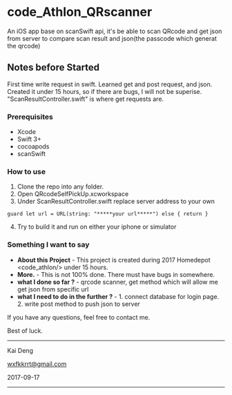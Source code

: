 # code_Athlon_QRscanner

An iOS app base on scanSwift api, it's be able to scan QRcode and get json from server to compare scan result and json(the passcode which generat the qrcode)

## Notes before Started

First time write request in swift. Learned get and post request, and json. Created it under 15 hours, so if there are bugs, I will not be superise. "ScanResultController.swift" is where get requests are.

### Prerequisites

* Xcode
* Swift 3+
* cocoapods
* scanSwift 

### How to use

1. Clone the repo into any folder.
2. Open QRcodeSelfPickUp.xcworkspace
3. Under ScanResultController.swift replace server address to your own

```
guard let url = URL(string: "*****your url*****") else { return }
```

4. Try to build it and run on either your iphone or simulator

### Something I want to say

* __About this Project__  - This project is created during 2017 Homedepot <code_athlon/> under 15 hours.
* __More.__ - This is not 100% done. There must have bugs in somewhere. 
* __what I done so far ?__ - qrcode scanner, get method which will allow me get json from specific url
* __what I need to do in the further ?__ - 1. connect database for login page. 2. write post method to push json to server

If you have any questions, feel free to contact me.

Best of luck.

----------------------

Kai Deng

<wxfkkrrt@gmail.com>

2017-09-17

---------------------- 
